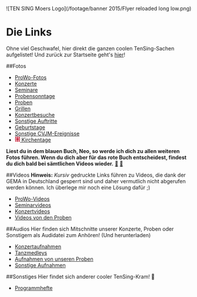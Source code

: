 ![TEN SING Moers Logo](/footage/banner 2015/Flyer reloaded long low.png)
# Die Links
Ohne viel Geschwafel, hier direkt die ganzen coolen TenSing-Sachen aufgelistet! Und zurück zur Startseite geht's [hier](Linkliste.md)!

##Fotos
* [ProWo-Fotos](Linkliste/Fotos/ProWos.md)
* [Konzerte](Linkliste/Fotos/Konzerte.md)
* [Seminare](Linkliste/Fotos/Seminare.md)
* [Probensonntage](Linkliste/Fotos/Probensonntage.md)
* [Proben](Linkliste/Fotos/Proben.md)
* [Grillen](Linkliste/Fotos/Grillen.md)
* [Konzertbesuche](Linkliste/Fotos/Konzertbesuche.md)
* [Sonstige Auftritte](Linkliste/Fotos/Auftritte.md)
* [Geburtstage](Linkliste/Fotos/Geburtstage.md)
* [Sonstige CVJM-Ereignisse](Linkliste/Fotos/CVJM-Kram.md)
* [![Jerusalemkreuz](footage/sonstiges/Jerusalemkreuz-extremklein.png) Kirchentage](Linkliste/Fotos/Kirchentag.md)

**Liest du in dem blauen Buch, Neo, so werde ich dich zu allen weiteren Fotos führen. Wenn du dich aber für das rote Buch entscheidest, findest du dich bald bei sämtlichen Videos wieder.** [:blue_book:](Linkliste/Fotos/Sonstiges.md) [:closed_book:](Linkliste/Videos/Sonstiges.md)

##Videos
**Hinweis:** *Kursiv* gedruckte Links führen zu Videos, die dank der GEMA in Deutschland gesperrt sind und daher vermutlich nicht abgerufen werden können. Ich überlege mir noch eine Lösung dafür ;)

* [ProWo-Videos](Linkliste/Videos/ProWos.md)
* [Seminarvideos](Linkliste/Videos/Seminare.md)
* [Konzertvideos](Linkliste/Videos/Konzerte.md)
* [Videos von den Proben](Linkliste/Videos/Proben.md)

##Audios
Hier finden sich Mitschnitte unserer Konzerte, Proben oder Sonstigem als Audidatei zum Anhören! (Und herunterladen)

* [Konzertaufnahmen](Linkliste/Audios/Konzertaufnahmen.md)
* [Tanzmedleys](Linkliste/Audios/Medleys.md)
* [Aufnahmen von unseren Proben](Linkliste/Audios/Probenaufnahmen.md)
* [Sonstige Aufnahmen](Linkliste/Audios/Sonstiges.md)

##Sonstiges
Hier findet sich anderer cooler TenSing-Kram! :tada:

* [Programmhefte](Linkliste/Sonstiges/Programmhefte.md)
